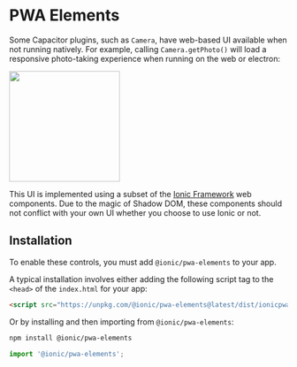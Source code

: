 # PWA Elements

Some Capacitor plugins, such as `Camera`, have web-based UI available when not running natively. For example, calling `Camera.getPhoto()` will 
load a responsive photo-taking experience when running on the web or electron:

<img src="/assets/img/docs/pwa-elements.png" style="height: 200px" />

This UI is implemented using a subset of the [Ionic Framework](http://ionicframework.com/) web components. Due to the magic of Shadow DOM, these components should not conflict
with your own UI whether you choose to use Ionic or not.

## Installation

To enable these controls, you must add `@ionic/pwa-elements` to your app. 

A typical installation involves either adding the following script tag to the `<head>` of the `index.html` for your app:

```html
<script src="https://unpkg.com/@ionic/pwa-elements@latest/dist/ionicpwaelements.js"></script>
```

Or by installing and then importing from `@ionic/pwa-elements`:

```bash
npm install @ionic/pwa-elements
```

```ts
import '@ionic/pwa-elements';
```

